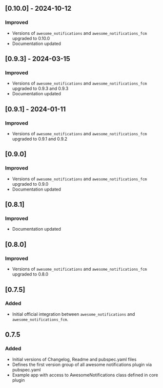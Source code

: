 
## [0.10.0] - 2024-10-12
### Improved
* Versions of `awesome_notifications` and `awesome_notifications_fcm` upgraded to 0.10.0
* Documentation updated

## [0.9.3] - 2024-03-15
### Improved
* Versions of `awesome_notifications` and `awesome_notifications_fcm` upgraded to 0.9.3 and 0.9.3
* Documentation updated

## [0.9.1] - 2024-01-11
### Improved
* Versions of `awesome_notifications` and `awesome_notifications_fcm` upgraded to 0.9.1 and 0.9.2

## [0.9.0]
### Improved
* Versions of `awesome_notifications` and `awesome_notifications_fcm` upgraded to 0.9.0
* Documentation updated 

## [0.8.1]
### Improved
* Documentation updated 

## [0.8.0]
### Improved
* Versions of `awesome_notifications` and `awesome_notifications_fcm` upgraded to 0.8.0

## [0.7.5]
### Added
* Initial official integration between `awesome_notifications` and `awesome_notifications_fcm`.

## 0.7.5
### Added
* Initial versions of Changelog, Readme and pubspec.yaml files
* Defines the first version group of all awesome notifications plugin via pubspec.yaml
* Example app with access to AwesomeNotifications class defined in core plugin
